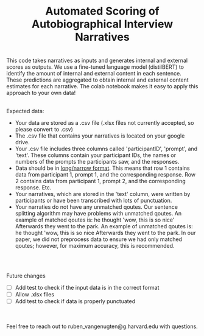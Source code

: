 <h1 align="center">Automated Scoring of Autobiographical Interview Narratives </h1>

<br />
This code takes narratives as inputs and generates internal and external scores as outputs. We  use a fine-tuned language model (distilBERT) to identify the amount of internal and external content in each sentence. These predictions are aggregated to obtain internal and external content estimates for each narrative. The colab notebook makes it easy to apply this approach to your own data!

<br />
<br />

Expected data:
 - Your data are stored as a .csv file (.xlsx files not currently accepted, so please convert to .csv)
 - The .csv file that contains your narratives is located on your google drive.
 - Your .csv file includes three columns called 'participantID', 'prompt', and 'text'. These columns contain your participant IDs, the names or numbers of the prompts the participants saw, and the responses. 
 - Data should be in [long/narrow format](https://en.wikipedia.org/wiki/Wide_and_narrow_data). This means that row 1 contains data from participant 1, prompt 1, and the corresponding response. Row 2 contains data from participant 1, prompt 2, and the corresponding response. Etc.
 - Your narratives, which are stored in the 'text' column, were written by participants or have been transcribed with lots of punctuation.
 - Your narraties do not have any unmatched qoutes. Our sentence splitting algorithm may have problems with unmatched qoutes. An example of matched qoutes is: he thought 'wow, this is so nice' Afterwards they went to the park. An example of unmatched qoutes is: he thought 'wow, this is so nice Afterwards they went to the park. In our paper, we did not preprocess data to ensure we had only matched qoutes; however, for maximum accuracy, this is recommended.  

<br />
<br />

Future changes
- [ ] Add test to check if the input data is in the correct format
- [ ] Allow .xlsx files
- [ ] Add test to check if data is properly punctuated

<br />
<br /> 
Feel free to reach out to ruben_vangenugten@g.harvard.edu with questions.



